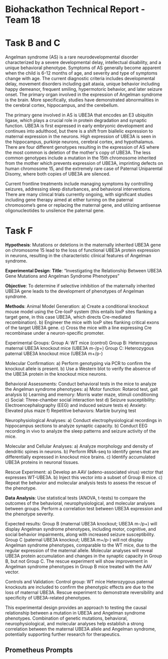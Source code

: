 # Biohackathon Technical Report - Team 18

# Task B and C 
Angelman syndrome (AS) is a rare neurodevelopmental disorder characterized by a severe developmental delay, intellectual disability, and a unique behavioral phenotype. Symptoms of AS generally become apparent when the child is 6-12 months of age, and severity and type of symptoms change with age. The current diagnostic criteria includes developmental delay, movement disorders including gait ataxia, unique behavior including happy demeanor, frequent smiling, hypermotoric behavior, and later seizure onset. The primary organ involved in the expression of Angelman syndrome is the brain. More specifically, studies have demonstrated abnormalities in the cerebral cortex, hippocampus, and the cerebellum.

The primary gene involved in AS is UBE3A that encodes an E3 ubiquitin ligase, which plays a crucial role in protein degradation and synaptic function. UBE3A is first expressed in early embryonic development and continues into adulthood, but there is a shift from biallelic expression to maternal expression in the neurons. High expression of UBE3A is seen in the hippocampus, purkinje neurons, cerebral cortex, and hypothalamus. There are four different genotypes resulting in the expression of AS where the most common is deletion of the mother's copy of UBE3A. The less common genotypes include a mutation in the 15th chromosome inherited from the mother which prevents expression of UBE3A, imprinting defects on human chromosome 15, and the extremely rare case of Paternal Uniparental Disomy, where both copies of UBE3A are silenced.

Current frontline treatments include managing symptoms by controlling seizures, addressing sleep disturbances, and behavioral interventions. There are many clinical trials currently ongoing, with significant studies including gene therapy aimed at either turning on the paternal chromosome’s gene or replacing the maternal gene, and utilizing antisense oligonucleotides to unsilence the paternal gene.

# Task F

**Hypothesis**: Mutations or deletions in the maternally inherited UBE3A gene on chromosome 15 lead to the loss of functional UBE3A protein expression in neurons, resulting in the characteristic clinical features of Angelman syndrome.

**Experimental Design**:
**Title**: “Investigating the Relationship Between UBE3A Gene Mutations and Angelman Syndrome Phenotypes”

**Objective**: To determine if selective inhibition of the maternally inherited UBE3A gene leads to the development of phenotypes of Angelman syndrome. 

**Methods**:
Animal Model Generation:
a) Create a conditional knockout mouse model using the Cre-loxP system (this entails loxP sites flanking a target gene, in this case UBE3A, which directs Cre-mediated recombination).
b) Engineer the mice with loxP sites flanking critical exons of the target UBE3A gene.
c) Cross the mice with a line expressing Cre recombinase under a neuron-specific promoter. 

Experimental Groups:
Group A: WT mice (control)
Group B: Heterozygous maternal UBE3A knockout mice (UBE3A m-/p+)
Group C: Heterozygous paternal UBE3A knockout mice (UBE3A m+/p-)

Molecular Confirmation:
a) Perform genotyping via PCR to confirm the knockout allele is present. 
b) Use a Western blot to verify the absence of the UBE3A protein in the knockout mice neurons. 

Behavioral Assessments:
Conduct behavioral tests in the mice to analyze the Angelman syndrome phenotypes:
a) Motor function: Rotarod test, gait analysis
b) Learning and memory: Morris water maze, stimuli conditioning
c) Social: Three-chamber social interaction test
d) Seizure susceptibility: Electroencephalography (EEG) and induced seizure tests
e) Anxiety: Elevated plus maze
f) Repetitive behaviors: Marble burying test

Neurophysiological Analyses:
a) Conduct electrophysiological recordings in hippocampus sections to analyze synaptic capacity.
b) Conduct EEG recording in vivo to analyze the sleep patterns and seizure activity of the mice. 

Molecular and Cellular Analyses:
a) Analyze morphology and density of dendritic spines in neurons. 
b) Perform RNA-seq to identify genes that are differentially expressed in knockout mice brains. 
c) Identify accumulated UBE3A proteins in neuronal tissues. 

Rescue Experiment:
a) Develop an AAV (adeno-associated virus) vector that expresses WT-UBE3A.
b) Inject this vector into a subset of Group B mice.
c) Repeat the behavior and molecular analysis tests to assess the rescue of the phenotype. 

**Data Analysis**:
Use statistical tests (ANOVA, t-tests) to compare the outcomes of the behavioral, neurophysiological, and molecular analyses between groups. 
Perform a correlation test between UBE3A expression and the phenotype severity. 

Expected results: 
Group B (maternal UBE3A knockout; UBE3A m-/p+) will display Angelman syndrome phenotypes, including motor, cognitive, and social behavior impairments, along with increased seizure susceptibility. 
Group C (paternal UBE3A knockout; UBE3A m+/p-) will not display Angelman syndrome phenotypes, comparable to the WT mice, due to the regular expression of the maternal allele. 
Molecular analyses will reveal UBE3A protein accumulation and changes in the synaptic capacity in Group B, but not Group C. 
The rescue experiment will show improvement in Angelman syndrome phenotypes in Group B mice treated with the AAV vector. 

Controls and Validation:
Control group: WT mice
Heterozygous paternal knockouts are included to confirm the phenotypic effects are due to the loss of maternal UBE3A. 
Rescue experiment to demonstrate reversibility and specificity of UBE3A-related phenotypes.

This experimental design provides an approach to testing the causal relationship between a mutation in UBE3A and Angelman syndrome phenotypes. Combination of genetic mutations, behavioral, neurophysiological, and molecular analyses help establish a strong correlation between the maternal UBE3A allele and Angelman syndrome, potentially supporting further research for therapeutics. 


## Prometheus Prompts
